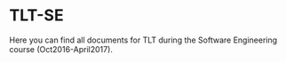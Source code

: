 # TLT-SE

Here you can find all documents for TLT during the Software Engineering course (Oct2016-April2017).
